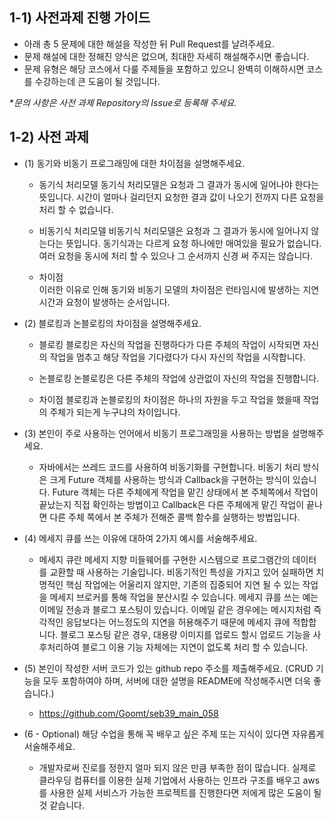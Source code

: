 ## 1-1) 사전과제 진행 가이드

- 아래 총 5 문제에 대한 해설을 작성한 뒤 Pull Request를 날려주세요.
- 문제 해설에 대한 정해진 양식은 없으며, 최대한 자세히 해설해주시면 좋습니다.
- 문제 유형은 해당 코스에서 다룰 주제들을 포함하고 있으니 완벽히 이해하시면 코스를 수강하는데 큰 도움이 될 것입니다.

**문의 사항은 사전 과제 Repository의 Issue로 등록해 주세요.*
  


## 1-2) 사전 과제

- (1) 동기와 비동기 프로그래밍에 대한 차이점을 설명해주세요.
    - 동기식 처리모델
      동기식 처리모델은 요청과 그 결과가 동시에 일어나야 한다는 뜻입니다. 
      시간이 얼마나 걸리던지 요청한 결과 값이 나오기 전까지 다른 요청을 처리 할 수 없습니다. 
      
    - 비동기식 처리모델
      비동기식 처리모델은 요청과 그 결과가 동시에 일어나지 않는다는 뜻입니다.
      동기식과는 다르게 요청 하나에만 매여있을 필요가 없습니다. 여러 요청을 동시에 처리 할 수 있으나 그 순서까지 신경 써 주지는 않습니다.
       
    - 차이점   
      이러한 이유로 인해 동기와 비동기 모델의 차이점은 런타임시에 발생하는 지연시간과 요청이 발생하는 순서입니다. 
        
- (2) 블로킹과 논블로킹의 차이점을 설명해주세요.

    - 블로킹
      블로킹은 자신의 작업을 진행하다가 다른 주체의 작업이 시작되면 자신의 작업을 멈추고 해당 작업을 기다렸다가 다시 자신의 작업을 시작합니다.
      
    - 논블로킹
      논블로킹은 다른 주체의 작업에 상관없이 자신의 작업을 진행합니다.
      
    - 차이점
      블로킹과 논블로킹의 차이점은 하나의 자원을 두고 작업을 했을때 작업의 주체가 되는게 누구냐의 차이입니다. 
    
- (3) 본인이 주로 사용하는 언어에서 비동기 프로그래밍을 사용하는 방법을 설명해주세요.

    - 자바에서는 쓰레드 코드를 사용하여 비동기화를 구현합니다. 비동기 처리 방식은 크게 Future 객체를 사용하는 방식과 Callback을 구현하는 방식이 있습니다.
      Future 객체는 다른 주체에게 작업을 맡긴 상태에서 본 주체쪽에서 작업이 끝났는지 직접 확인하는 방법이고 
      Callback은 다른 주체에게 맡긴 작업이 끝나면 다른 주체 쪽에서 본 주체가 전해준 콜백 함수를 실행하는 방법입니다.
    
- (4) 메세지 큐를 쓰는 이유에 대하여 2가지 예시를 서술해주세요.

    - 메세지 큐란 메세지 지향 미들웨어를 구현한 시스템으로 프로그램간의 데이터를 교환할 때 사용하는 기술입니다. 
      비동기적인 특성을 가지고 있어 실패하면 치명적인 핵심 작업에는 어울리지 않지만, 기존의 집중되어 지연 될 수 있는 작업을 메세지 브로커를 통해 작업을 분산시킬 수 있습니다.
      메세지 큐를 쓰는 예는 이메일 전송과 블로그 포스팅이 있습니다.
      이메일 같은 경우에는 메시지처럼 즉각적인 응답보다는 어느정도의 지연을 허용해주기 때문에 메세지 큐에 적합합니다.
      블로그 포스팅 같은 경우, 대용량 이미지를 업로드 할시 업로드 기능을 사후처리하여 블로그 이용 기능 자체에는 지연이 없도록 처리 할 수 있습니다.
      
- (5) 본인이 작성한 서버 코드가 있는 github repo 주소를 제출해주세요. (CRUD 기능을 모두 포함하여야 하며, 서버에 대한 설명을 README에 작성해주시면 더욱 좋습니다.) 
    - https://github.com/Goomt/seb39_main_058
    
- (6 - Optional) 해당 수업을 통해 꼭 배우고 싶은 주제 또는 지식이 있다면 자유롭게 서술해주세요.
    - 개발자로써 진로를 정한지 얼마 되지 않은 만큼 부족한 점이 많습니다. 실제로 클라우딩 컴퓨터를 이용한 실제 기업에서 사용하는 인프라 구조를 배우고
      aws를 사용한 실제 서비스가 가능한 프로젝트를 진행한다면 저에게 많은 도움이 될것 같습니다.

